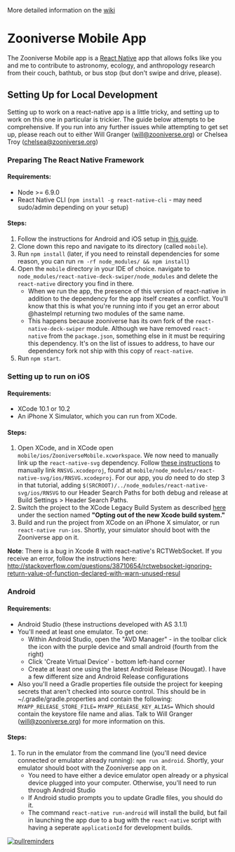 More detailed information on the [wiki](https://github.com/zooniverse/mobile/wiki)

# Zooniverse Mobile App
The Zooniverse Mobile app is a [React Native](https://facebook.github.io/react-native/) app that allows folks like you and me to contribute to astronomy, ecology, and anthropology research from their couch, bathtub, or bus stop (but don't swipe and drive, please).

## Setting Up for Local Development
Setting up to work on a react-native app is a little tricky, and setting up to work on this one in particular is trickier. The guide below attempts to be comprehensive. If you run into any further issues while attempting to get set up, please reach out to either Will Granger (will@zooniverse.org) or Chelsea Troy (chelsea@zooniverse.org)

### Preparing The React Native Framework
#### Requirements:
 - Node >= 6.9.0
 - React Native CLI (`npm install -g react-native-cli` - may need sudo/admin depending on your setup)
#### Steps:
1. Follow the instructions for Android and iOS setup in [this guide](https://facebook.github.io/react-native/docs/getting-started.html).
1. Clone down this repo and navigate to its directory (called `mobile`).
1. Run `npm install` (later, if you need to reinstall dependencies for some reason, you can run `rm -rf node_modules/ && npm install`)
1. Open the `mobile` directory in your IDE of choice. navigate to `node_modules/react-native-deck-swiper/node_modules` and delete the `react-native` directory you find in there.
    - When we run the app, the presence of this version of react-native in addition to the dependency for the app itself creates a conflict. You'll know that this is what you're running into if you get an error about @hasteImpl returning two modules of the same name.
    - This happens because zooniverse has its own fork of the `react-native-deck-swiper` module. Although we have removed `react-native` from the `package.json`, something else in it must be requiring this dependency. It's on the list of issues to address, to have our dependency fork not ship with this copy of `react-native`.
1. Run `npm start`.

### Setting up to run on iOS
#### Requirements:
 - XCode 10.1 or 10.2
 - An iPhone X Simulator, which you can run from XCode.
#### Steps:
1. Open XCode, and in XCode open `mobile/ios/ZooniverseMobile.xcworkspace`. We now need to manually link up the `react-native-svg` dependency. Follow [these instructions](http://facebook.github.io/react-native/docs/linking-libraries-ios.html#manual-linking) to manually link `RNSVG.xcodeproj`, found at `mobile/node_modules/react-native-svg/ios/RNSVG.xcodeproj`. For our app, you _do_ need to do step 3 in that tutorial, adding `$(SRCROOT)/../node_modules/react-native-svg/ios/RNSVG` to our Header Search Paths for both debug and release at Build Settings > Header Search Paths.
1. Switch the project to the XCode Legacy Build System as described [here](https://github.com/facebook/react-native/issues/19573) under the section named **"Opting out of the new Xcode build system."**
1. Build and run the project from XCode on an iPhone X simulator, or run `react-native run-ios`. Shortly, your simulator should boot with the Zooniverse app on it.

**Note**:  There is a bug in Xcode 8 with react-native's RCTWebSocket.  If you receive an error, follow the instructions here:
http://stackoverflow.com/questions/38710654/rctwebsocket-ignoring-return-value-of-function-declared-with-warn-unused-resul

### Android
#### Requirements:
 - Android Studio (these instructions developed with AS 3.1.1)
 - You'll need at least one emulator.  To get one:
    *  Within Android Studio, open the "AVD Manager" -  in the toolbar click the icon with the purple device and small android (fourth from the right)
    *  Click 'Create Virtual Device' - bottom left-hand corner
    *  Create at least one using the latest Android Release (Nougat).  I have a few different size and Android Release configurations
 - Also you'll need a Gradle properties file outside the project for keeping secrets that aren't checked into source control. This should be in ~/.gradle/gradle.properties and contain the following:
`MYAPP_RELEASE_STORE_FILE=`
`MYAPP_RELEASE_KEY_ALIAS=`
Which should contain the keystore file name and alias. Talk to Will Granger (will@zooniverse.org) for more information on this.
#### Steps:
1. To run in the emulator from the command line (you'll need device connected or emulator already running): `npm run android`. Shortly, your emulator should boot with the Zooniverse app on it.
    - You need to have either a device emulator open already or a physical device plugged into your computer. Otherwise, you'll need to run through Android Studio
    - If Android studio prompts you to update Gradle files, you should do it.
    - The command `react-native run-android` will install the build, but fail in launching the app due to a bug with the `react-native` script with having a seperate `applicationId` for development builds.

[![pullreminders](https://pullreminders.com/badge.svg)](https://pullreminders.com?ref=badge)
